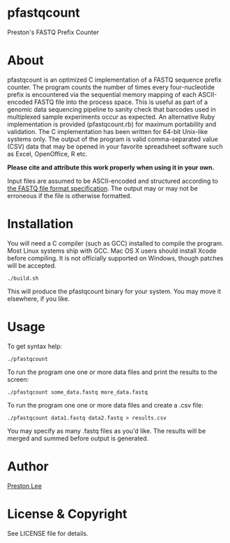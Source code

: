 # pfastqcount #

Preston's FASTQ Prefix Counter

# About #

pfastqcount is an optimized C implementation of a FASTQ sequence prefix counter. The program counts the number of times every four-nucleotide prefix is encountered via the sequential memory mapping of each ASCII-encoded FASTQ file into the process space. This is useful as part of a genomic data sequencing pipeline to sanity check that barcodes used in multiplexed sample experiments occur as expected. An alternative Ruby implementation is provided (pfastqcount.rb) for maximum portability and validation. The C implementation has been written for 64-bit Unix-like systems only. The output of the program is valid comma-separated value (CSV) data that may be opened in your favorite spreadsheet software such as Excel, OpenOffice, R etc.

**Please cite and attribute this work properly when using it in your own.**

Input files are assumed to be ASCII-encoded and structured according to [the FASTQ file format specification](http://maq.sourceforge.net/fastq.shtml). The output may or may not be erroneous if the file is otherwise formatted.

# Installation #

You will need a C compiler (such as GCC) installed to compile the program. Most Linux systems ship with GCC. Mac OS X users should install Xcode before compiling. It is not officially supported on Windows, though patches will be accepted.

	./build.sh

This will produce the pfastqcount binary for your system. You may move it elsewhere, if you like.

# Usage #

To get syntax help:

	./pfastqcount
	
To run the program one one or more data files and print the results to the screen:

	./pfastqcount some_data.fastq more_data.fastq

To run the program one one or more data files and create a .csv file:

	./pfastqcount data1.fastq data2.fastq > results.csv

You may specify as many .fastq files as you'd like. The results will be merged and summed before output is generated.

# Author #

[Preston Lee](http://prestonlee.com)

# License & Copyright #

See LICENSE file for details.
